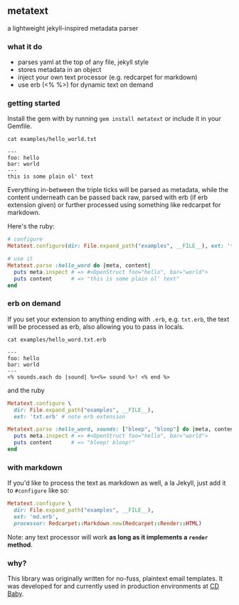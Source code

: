 ## metatext

a lightweight jekyll-inspired metadata parser

### what it do

* parses yaml at the top of any file, jekyll style
* stores metadata in an object
* inject your own text processor (e.g. redcarpet for markdown)
* use erb (<% %>) for dynamic text on demand

### getting started

Install the gem with by running `gem install metatext` or include it in your Gemfile.

`cat examples/hello_world.txt`

```
---
foo: hello
bar: world
---
this is some plain ol' text
```

Everything in-between the triple ticks will be parsed as metadata, while the
content underneath can be passed back raw, parsed with erb (if erb extension given)
or further processed using something like redcarpet for markdown.

Here's the ruby:

```ruby
# configure
Metatext.configure(dir: File.expand_path("examples", __FILE__), ext: 'txt')

# use it
Metatext.parse :hello_word do |meta, content|
  puts meta.inspect # => #<OpenStruct foo="hello", bar="world">
  puts content      # => "this is some plain ol' text"
end
```

### erb on demand

If you set your extension to anything ending with `.erb`, e.g. `txt.erb`, the
text will be processed as erb, also allowing you to pass in locals.

`cat examples/hello_word.txt.erb`

```
---
foo: hello
bar: world
---
<% sounds.each do |sound| %><%= sound %>! <% end %>
```

and the ruby

```ruby
Metatext.configure \
  dir: File.expand_path("examples", __FILE__),
  ext: 'txt.erb' # note erb extension

Metatext.parse :hello_word, sounds: ["bleep", "bloop"] do |meta, content|
  puts meta.inspect # => #<OpenStruct foo="hello", bar="world">
  puts content      # => "bleep! bloop!"
end
```

### with markdown

If you'd like to process the text as markdown as well, a la Jekyll, just add it to
`#configure` like so:

```ruby
Metatext.configure \
  dir: File.expand_path("examples", __FILE__),
  ext: 'md.erb',
  processor: Redcarpet::Markdown.new(Redcarpet::Render::HTML)
```

Note: any text processor will work **as long as it implements a `render` method**.

### why?

This library was originally written for no-fuss, plaintext email templates. It was developed
for and currently used in production environments at [CD Baby](http://www.cdbaby.com/).
